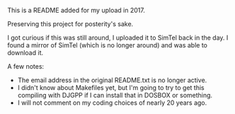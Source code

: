 This is a README added for my upload in 2017.

Preserving this project for posterity's sake.

I got curious if this was still around, I uploaded it to SimTel back in the day.
I found a mirror of SimTel (which is no longer around) and was able to download
it.

A few notes:

 * The email address in the original README.txt is no longer active.
 * I didn't know about Makefiles yet, but I'm going to try to get this
   compiling with DJGPP if I can install that in DOSBOX or something.
 * I will not comment on my coding choices of nearly 20 years ago.
 
